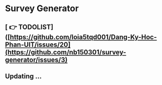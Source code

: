 # Survey Generator

## [ 👉 TODOLIST]([https://github.com/loia5tqd001/Dang-Ky-Hoc-Phan-UIT/issues/20](https://github.com/nb150301/survey-generator/issues/3)

## Updating ...

